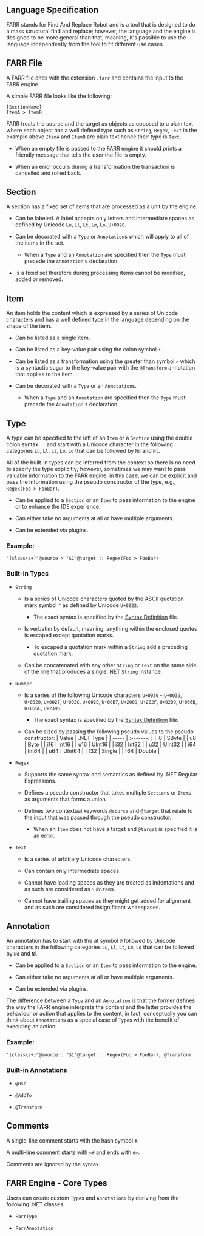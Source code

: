 Language Specification
----------------------

FARR stands for Find And Replace Robot
and is a tool that is designed to do a mass structural find and replace;
however, the language and the engine is designed to be more general than that,
meaning, it's possible to use the language independently from the tool to fit different use cases.

## FARR File

A FARR file ends with the extension `.farr` and contains the input
to the FARR engine.

A simple FARR file looks like the following:
```
[SectionName]
ItemA > ItemB
```

FARR treats the source and the target as objects as opposed to a plain text
where each object has a well defined type such as `String`, `Regex`, `Text`
in the example above `ItemA` and `ItemB` are plain text hence their type is `Text`.

* When an empty file is passed to the FARR engine it should prints a friendly message that tells the user the file is empty.

* When an error occurs during a transformation the transaction is cancelled and rolled back.

## Section

A section has a fixed set of items that are processed as a unit by the engine.

* Can be labeled. A label accepts only letters and intermediate spaces as defined by Unicode `Lu`, `Ll`, `Lt`, `Lm`, `Lo`, `U+0020`.

* Can be decorated with a `Type` or `Annotation`s which will apply to all of the items in the set.
  * When a `Type` and an `Annotation` are specified then the `Type` must precede the `Annotation`'s declaration.

* Is a fixed set therefore during processing items cannot be modified, added or removed.

## Item

An item holds the content which is expressed by a series of Unicode characters
and has a well defined type in the language depending on the shape of the item.

* Can be listed as a single item.

* Can be listed as a key-value pair using the colon symbol `:`.

* Can be listed as a transformation using the greater than symbol `>` which is a syntactic sugar to the key-value pair with the `@Transform` annotation that applies to the item.

* Can be decorated with a `Type` or an `Annotation`s.
  * When a `Type` and an `Annotation` are specified then the `Type` must precede the `Annotation`'s declaration.

## Type

A type can be specified to the left of an `Item` or a `Section` using the double colon syntax `::`
and start with a Unicode character in the following categories `Lu`, `Ll`, `Lt`, `Lm`, `Lo`
that can be followed by `Nd` and `Nl`.

All of the built-in types can be inferred from the context so there is no need to specify the type explicitly;
however, sometimes we may want to pass valuable information to the FARR engine,
in this case, we can be explicit and pass the information using the pseudo constructor of the type, e.g., `Regex(Foo > FooBar)`.

* Can be applied to a `Section` or an `Item` to pass information to the engine or to enhance the IDE experience.

* Can either take no arguments at all or have multiple arguments.

* Can be extended via plugins.

### Example:

```
"(class\s+)"@source > "$1"@target :: Regex(Foo > FooBar)
```

### Built-in Types

* `String`

  * Is a series of Unicode characters quoted by the ASCII quotation mark symbol `"` as defined by Unicode `U+0022`.
    * The exact syntax is specified by the [Syntax Definition](Syntax%20Definition.cd#String) file. 

  * Is verbatim by default, meaning, anything within the enclosed quotes is escaped except quotation marks.
    * To escaped a quotation mark within a `String` add a preceding quotation mark.

  * Can be concatenated with any other `String` or `Text` on the same side of the line that produces a single .NET `String` instance.

* `Number`

  * Is a series of the following Unicode characters `U+0030` - `U+0039`, `U+0020`, `U+0027`, `U+002C`, `U+002E`, `U+00B7`, `U+2009`, `U+202F`, `U+02D9`, `U+066B`, `U+066C`, `U+2396`.
    * The exact syntax is specified by the [Syntax Definition](Syntax%20Definition.cd#Number) file. 

  * Can be sized by passing the following pseudo values to the pseudo constructor:
    | Value | .NET Type |
    | ----- | :-------: |
    | i8    |   SByte   |
    | u8    |   Byte    |
    | i16   |   Int16   |
    | u16   |  UInt16   |
    | i32   |   Int32   |
    | u32   |  UInt32   |
    | i64   |   Int64   |
    | u64   |  UInt64   |
    | f32   |  Single   |
    | f64   |  Double   |

* `Regex`

  * Supports the same syntax and semantics as defined by .NET Regular Expressions.

  * Defines a pseudo constructor that takes multiple `Section`s or `Item`s as arguments that forms a union.

  * Defines two contextual keywords `@source` and `@target` that relate to the input that was passed through the pseudo constructor.
    * When an `Item` does not have a target and `@target` is specified it is an error.

* `Text`

  * Is a series of arbitrary Unicode characters.

  * Can contain only intermediate spaces.

  * Cannot have leading spaces as they are treated as indentations and as such are considered as `Subitem`s.

  * Cannot have trailing spaces as they might get added for alignment and as such are considered insignificant whitespaces.

## Annotation

An annotation has to start with the at symbol `@`
followed by Unicode characters in the following categories `Lu`, `Ll`, `Lt`, `Lm`, `Lo` that can be followed by `Nd` and `Nl`.

* Can be applied to a `Section` or an `Item` to pass information to the engine.

* Can either take no arguments at all or have multiple arguments.

* Can be extended via plugins.

The difference between a `Type` and an `Annotation` is that
the former defines the way the FARR engine interprets the content
and the latter provides the behaviour or action that applies to the content, 
in fact, conceptually you can think about `Annotation`s as a special case of `Type`s with the benefit of executing an action.

### Example:

```
"(class\s+)"@source : "$1"@target :: Regex(Foo > FooBar), @Transform
```

### Built-in Annotations

* `@Use`

* `@AddTo`

* `@Transform`

## Comments

A single-line comment starts with the hash symbol `#`.

A multi-line comment starts with `<#` and ends with `#>`.

Comments are ignored by the syntax.

## FARR Engine - Core Types

Users can create custom `Type`s and `Annotation`s by deriving from the following .NET classes.

* `FarrType`

* `FarrAnnotation`
